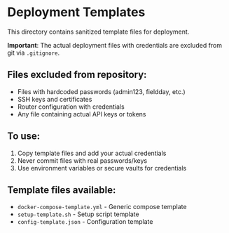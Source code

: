 # Deployment Templates

This directory contains sanitized template files for deployment. 

**Important**: The actual deployment files with credentials are excluded from git via `.gitignore`.

## Files excluded from repository:
- Files with hardcoded passwords (admin123, fieldday, etc.)
- SSH keys and certificates
- Router configuration with credentials
- Any file containing actual API keys or tokens

## To use:
1. Copy template files and add your actual credentials
2. Never commit files with real passwords/keys
3. Use environment variables or secure vaults for credentials

## Template files available:
- `docker-compose-template.yml` - Generic compose template
- `setup-template.sh` - Setup script template
- `config-template.json` - Configuration template
